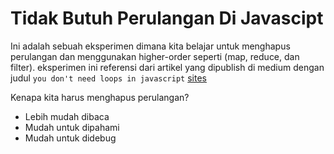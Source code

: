 # Tidak Butuh Perulangan Di Javascipt
Ini adalah sebuah eksperimen dimana kita belajar untuk menghapus perulangan dan menggunakan higher-order seperti (map, reduce, dan filter).
eksperimen ini referensi dari artikel yang dipublish di medium dengan judul `you don't need loops in javascript` [sites](https://medium.com/better-programming/you-dont-need-loops-in-javascript-1dc8139eab4b) 

Kenapa kita harus menghapus perulangan?
- Lebih mudah dibaca
- Mudah untuk dipahami
- Mudah untuk didebug